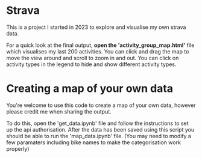 # Strava
This is a project I started in 2023 to explore and visualise my own strava data.

For a quick look at the final output, **open the 'activity_group_map.html'** file which visualises my last 200 activities.
You can click and drag the map to move the view around and scroll to zoom in and out.
You can click on activity types in the legend to hide and show different activity types.

# Creating a map of your own data
You're welcome to use this code to create a map of your own data, however please credit me when sharing the output.

To do this, open the 'get_data.ipynb' file and follow the instructions to set up the api authorisation.
After the data has been saved using this script you should be able to run the 'map_data.ipynb' file.
(You may need to modify a few paramaters including bike names to make the categorisation work properly)
